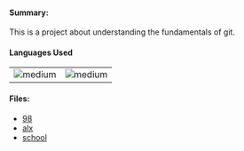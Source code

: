 <h4>Summary: </h4>
This is a project about understanding the fundamentals of git.

<h4>Languages Used</h4>
<table>
  <tr>
    <td><img alt="medium" src="https://img.shields.io/badge/JavaScript-323330?style=for-the-badge&logo=javascript&logoColor=F7DF1E"></td>
    <td><img alt="medium" src="https://img.shields.io/badge/Markdown-000000?style=for-the-badge&logo=markdown&logoColor=white"></td>
  </tr>
</table>

<h4>Files:</h4>

* [98](98)
* [alx](alx)
* [school](school)
